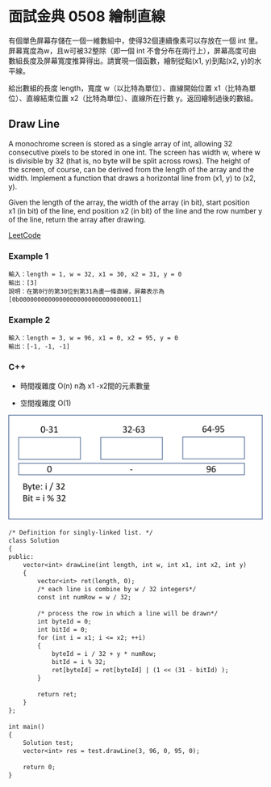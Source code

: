 # 面試金典 0508 繪制直線

有個單色屏幕存儲在一個一維數組中，使得32個連續像素可以存放在一個 int 里。屏幕寬度為w，且w可被32整除（即一個 int 不會分布在兩行上），屏幕高度可由數組長度及屏幕寬度推算得出。請實現一個函數，繪制從點(x1, y)到點(x2, y)的水平線。

給出數組的長度 length，寬度 w（以比特為單位）、直線開始位置 x1（比特為單位）、直線結束位置 x2（比特為單位）、直線所在行數 y。返回繪制過後的數組。

##  Draw Line

A monochrome screen is stored as a single array of int, allowing 32 consecutive pixels to be stored in one int. The screen has width w, where w is divisible by 32 (that is, no byte will be split across rows). The height of the screen, of course, can be derived from the length of the array and the width. Implement a function that draws a horizontal line from (x1, y) to (x2, y).

Given the length of the array, the width of the array (in bit), start position x1 (in bit) of the line, end position x2 (in bit) of the line and the row number y of the line, return the array after drawing.

[LeetCode](https://leetcode-cn.com/problems/draw-line-lcci)


### Example 1
```
輸入：length = 1, w = 32, x1 = 30, x2 = 31, y = 0
輸出：[3]
說明：在第0行的第30位到第31為畫一條直線，屏幕表示為[0b000000000000000000000000000000011]

```

### Example 2
```
輸入：length = 3, w = 96, x1 = 0, x2 = 95, y = 0
輸出：[-1, -1, -1]
```

### C++ 

* 時間複雜度 O(n) n為 x1 -x2間的元素數量

* 空間複雜度 O(1)

<img src = "img/0508.jpg" width = "600"/>

```
/* Definition for singly-linked list. */
class Solution
{
public:
    vector<int> drawLine(int length, int w, int x1, int x2, int y)
    {
        vector<int> ret(length, 0);
        /* each line is combine by w / 32 integers*/
        const int numRow = w / 32;

        /* process the row in which a line will be drawn*/
        int byteId = 0;
        int bitId = 0;
        for (int i = x1; i <= x2; ++i)
        {
            byteId = i / 32 + y * numRow;
            bitId = i % 32;
            ret[byteId] = ret[byteId] | (1 << (31 - bitId) );
        }

        return ret;
    }
};

int main()
{
    Solution test;
    vector<int> res = test.drawLine(3, 96, 0, 95, 0);

    return 0;
}
```

